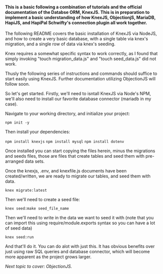 <h4>This is a basic following a combination of tutorials and the official documentation of the Databse ORM, KnexJS. This is in preparation to implement a basic understanding of how KnexJS, ObjectionjS, MariaDB, HapiJS, and HapiPal Schwifty's connection plugin all work together.</h4>

<p>The following README covers the basic installation of KnexJS via NodeJS, and how to create a very basic database, with a single table via knex's migration, and a single row of data via knex's seeding.</p>

<p>Knex requires a somewhat specific syntax to work correctly, as I found that simply invoking  "touch migration_data.js" and "touch seed_data.js" did not work.</p>

<p>Thusly the following series of instructions and commands should suffice to start easily using KnexJS.  Further documentation utilizing ObjectionJS will follow soon.</p>

<p>So let's get started. Firstly, we'll need to isntall KnexJS via Node's NPM, we'll also need to install our favorite database connector (mariadb in my case).<p>

<p>Navigate to your working directory, and initialize your project:</p>

```npm init -y```

<p>Then install your dependencies:</p>

```npm install knexjs```
```npm install mysql```
```npm install dotenv```

<p>Once installed you can start copying the files herein, minus the migrations and seeds files, those are files that create tables and seed them with pre-arranged data sets.</p>

<p>Once the knexjs, .env, and knexfile.js documents have been created/written, we are ready to migrate our tables, and seed them with data.</p>

```knex migrate:latest```

<p>Then we'll need to create a seed file:</p>

```knex seed:make seed_file_name```

<p>Then we'll need to write in the data we want to seed it with (note that you can import this using require/module.exports syntax so you can have a lot of seed data)</p>

```knex seed:run```

<p>And that'll do it.  You can do alot with just this.  It has obvious benefits over just using raw SQL queries and database connector, which will become more apparent as the project grows larger.</p>

_Next topic to cover: ObjectionJS._